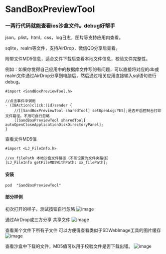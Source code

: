 # SandBoxPreviewTool

### 一两行代码就能查看ios沙盒文件。debug好帮手

json，plist，html，css，log日志，图片等支持应用内查看。

sqlite，realm等文件，支持AirDrop，微信QQ分享后查看。

附带文件MD5信息，适合文件下载后查看本地文件信息，校验文件完整性。

例如：如果你觉得自己应用中的数据库文件写的有问题，可以直接将对应的db或realm文件通过AirDrop分享到电脑后，然后通过相关应用直接输入sql语句进行debug。

```
#import <SandBoxPreviewTool.h>

//点击事件中调用
- (IBAction)click:(id)sender {
    //[[SandBoxPreviewTool sharedTool] setOpenLog:YES];是否开启控制台打印文件路径。不用可自行忽略
    [[SandBoxPreviewTool sharedTool] autoOpenCloseApplicationDiskDirectoryPanel];
}
```

查看文件MD5值
```
#import <LJ_FileInfo.h>

//xx_filePath 本地沙盒文件路径（不能设置为文件夹路径）
[LJ_FileInfo getFileMD5WithPath: xx_filePath];
```
#### 安装
```
pod  "SandBoxPreviewTool"
```

#### 部分样例

初次打开的样子，测试按钮自行忽略
![image](http://toobob-merchant.oss-cn-shanghai.aliyuncs.com/git/Screen%20ShotiPhoneX.png)

通过AirDrop或三方分享 共享文件
![image](http://toobob-merchant.oss-cn-shanghai.aliyuncs.com/git/share.png)

查看某个文件下所有子文件 可以方便得查看类似于SDWebImage工具的图片缓存
![image](http://toobob-merchant.oss-cn-shanghai.aliyuncs.com/git/img.png)

查看沙盒中下载的文件，MD5值可以用于校验文件是否下载出错。
![image](http://toobob-merchant.oss-cn-shanghai.aliyuncs.com/git/cv.png)

